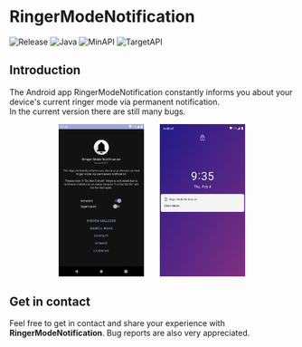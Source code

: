 # RingerModeNotification
![Release](https://img.shields.io/badge/Release-2021.1-9cf)
![Java](https://img.shields.io/badge/Java-1.8-9cf)
![MinAPI](https://img.shields.io/badge/MinAPI-24-blue)
![TargetAPI](https://img.shields.io/badge/TargetAPI-30-blue)

## Introduction
The Android app RingerModeNotification constantly informs you about your device's current ringer mode via permanent notification.</br>
In the current version there are still many bugs.

<p align="center">
<img src="https://github.com/TeamGruenbaum/RingerModeNotification/blob/main/screenshots/app.png" width="30%" padding="10px 10px 10px 10px">
  &nbsp;&nbsp;&nbsp;&nbsp;&nbsp;
<img src="https://github.com/TeamGruenbaum/RingerModeNotification/blob/main/screenshots/notification.png" width="30%" padding="10px 10px 10px 10px">
</p>

## Get in contact
Feel free to get in contact and share your experience with **RingerModeNotification**. Bug reports are also very appreciated.
